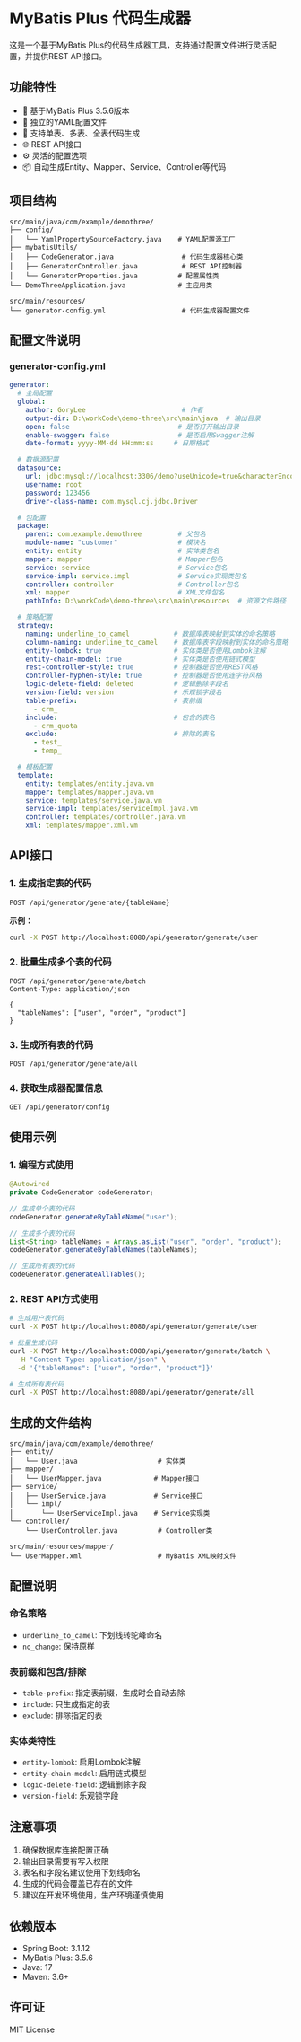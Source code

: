 # MyBatis Plus 代码生成器

这是一个基于MyBatis Plus的代码生成器工具，支持通过配置文件进行灵活配置，并提供REST API接口。

## 功能特性

- 🚀 基于MyBatis Plus 3.5.6版本
- 📝 独立的YAML配置文件
- 🎯 支持单表、多表、全表代码生成
- 🌐 REST API接口
- ⚙️ 灵活的配置选项
- 📦 自动生成Entity、Mapper、Service、Controller等代码

## 项目结构

```
src/main/java/com/example/demothree/
├── config/
│   └── YamlPropertySourceFactory.java    # YAML配置源工厂
├── mybatisUtils/
│   ├── CodeGenerator.java                 # 代码生成器核心类
│   ├── GeneratorController.java           # REST API控制器
│   └── GeneratorProperties.java          # 配置属性类
└── DemoThreeApplication.java             # 主应用类

src/main/resources/
└── generator-config.yml                   # 代码生成器配置文件
```

## 配置文件说明

### generator-config.yml

```yaml
generator:
  # 全局配置
  global:
    author: GoryLee                        # 作者
    output-dir: D:\workCode\demo-three\src\main\java  # 输出目录
    open: false                           # 是否打开输出目录
    enable-swagger: false                 # 是否启用Swagger注解
    date-format: yyyy-MM-dd HH:mm:ss     # 日期格式

  # 数据源配置
  datasource:
    url: jdbc:mysql://localhost:3306/demo?useUnicode=true&characterEncoding=UTF-8&serverTimezone=Asia/Shanghai
    username: root
    password: 123456
    driver-class-name: com.mysql.cj.jdbc.Driver

  # 包配置
  package:
    parent: com.example.demothree         # 父包名
    module-name: "customer"               # 模块名
    entity: entity                        # 实体类包名
    mapper: mapper                        # Mapper包名
    service: service                      # Service包名
    service-impl: service.impl            # Service实现类包名
    controller: controller                # Controller包名
    xml: mapper                           # XML文件包名
    pathInfo: D:\workCode\demo-three\src\main\resources  # 资源文件路径

  # 策略配置
  strategy:
    naming: underline_to_camel           # 数据库表映射到实体的命名策略
    column-naming: underline_to_camel    # 数据库表字段映射到实体的命名策略
    entity-lombok: true                  # 实体类是否使用Lombok注解
    entity-chain-model: true             # 实体类是否使用链式模型
    rest-controller-style: true          # 控制器是否使用REST风格
    controller-hyphen-style: true        # 控制器是否使用连字符风格
    logic-delete-field: deleted          # 逻辑删除字段名
    version-field: version               # 乐观锁字段名
    table-prefix:                        # 表前缀
      - crm_
    include:                             # 包含的表名
      - crm_quota
    exclude:                             # 排除的表名
      - test_
      - temp_

  # 模板配置
  template:
    entity: templates/entity.java.vm
    mapper: templates/mapper.java.vm
    service: templates/service.java.vm
    service-impl: templates/serviceImpl.java.vm
    controller: templates/controller.java.vm
    xml: templates/mapper.xml.vm
```

## API接口

### 1. 生成指定表的代码

```http
POST /api/generator/generate/{tableName}
```

**示例：**
```bash
curl -X POST http://localhost:8080/api/generator/generate/user
```

### 2. 批量生成多个表的代码

```http
POST /api/generator/generate/batch
Content-Type: application/json

{
  "tableNames": ["user", "order", "product"]
}
```

### 3. 生成所有表的代码

```http
POST /api/generator/generate/all
```

### 4. 获取生成器配置信息

```http
GET /api/generator/config
```

## 使用示例

### 1. 编程方式使用

```java
@Autowired
private CodeGenerator codeGenerator;

// 生成单个表的代码
codeGenerator.generateByTableName("user");

// 生成多个表的代码
List<String> tableNames = Arrays.asList("user", "order", "product");
codeGenerator.generateByTableNames(tableNames);

// 生成所有表的代码
codeGenerator.generateAllTables();
```

### 2. REST API方式使用

```bash
# 生成用户表代码
curl -X POST http://localhost:8080/api/generator/generate/user

# 批量生成代码
curl -X POST http://localhost:8080/api/generator/generate/batch \
  -H "Content-Type: application/json" \
  -d '{"tableNames": ["user", "order", "product"]}'

# 生成所有表代码
curl -X POST http://localhost:8080/api/generator/generate/all
```

## 生成的文件结构

```
src/main/java/com/example/demothree/
├── entity/
│   └── User.java                    # 实体类
├── mapper/
│   └── UserMapper.java             # Mapper接口
├── service/
│   ├── UserService.java            # Service接口
│   └── impl/
│       └── UserServiceImpl.java    # Service实现类
└── controller/
    └── UserController.java          # Controller类

src/main/resources/mapper/
└── UserMapper.xml                   # MyBatis XML映射文件
```

## 配置说明

### 命名策略

- `underline_to_camel`: 下划线转驼峰命名
- `no_change`: 保持原样

### 表前缀和包含/排除

- `table-prefix`: 指定表前缀，生成时会自动去除
- `include`: 只生成指定的表
- `exclude`: 排除指定的表

### 实体类特性

- `entity-lombok`: 启用Lombok注解
- `entity-chain-model`: 启用链式模型
- `logic-delete-field`: 逻辑删除字段
- `version-field`: 乐观锁字段

## 注意事项

1. 确保数据库连接配置正确
2. 输出目录需要有写入权限
3. 表名和字段名建议使用下划线命名
4. 生成的代码会覆盖已存在的文件
5. 建议在开发环境使用，生产环境谨慎使用

## 依赖版本

- Spring Boot: 3.1.12
- MyBatis Plus: 3.5.6
- Java: 17
- Maven: 3.6+

## 许可证

MIT License

